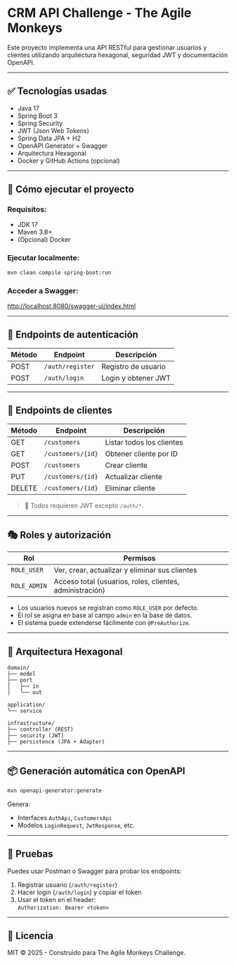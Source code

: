 # CRM API Challenge - The Agile Monkeys

Este proyecto implementa una API RESTful para gestionar usuarios y clientes utilizando arquitectura hexagonal, seguridad JWT y documentación OpenAPI.

---

## ✅ Tecnologías usadas

- Java 17
- Spring Boot 3
- Spring Security
- JWT (Json Web Tokens)
- Spring Data JPA + H2
- OpenAPI Generator + Swagger
- Arquitectura Hexagonal
- Docker y GitHub Actions (opcional)

---

## 🚀 Cómo ejecutar el proyecto

### Requisitos:
- JDK 17
- Maven 3.8+
- (Opcional) Docker

### Ejecutar localmente:
```bash
mvn clean compile spring-boot:run
```

### Acceder a Swagger:
[http://localhost:8080/swagger-ui/index.html](http://localhost:8080/swagger-ui/index.html)

---

## 🔐 Endpoints de autenticación

| Método | Endpoint         | Descripción             |
|--------|------------------|-------------------------|
| POST   | `/auth/register` | Registro de usuario     |
| POST   | `/auth/login`    | Login y obtener JWT     |

---

## 👥 Endpoints de clientes

| Método | Endpoint           | Descripción               |
|--------|--------------------|---------------------------|
| GET    | `/customers`       | Listar todos los clientes |
| GET    | `/customers/{id}`  | Obtener cliente por ID    |
| POST   | `/customers`       | Crear cliente             |
| PUT    | `/customers/{id}`  | Actualizar cliente        |
| DELETE | `/customers/{id}`  | Eliminar cliente          |

> 🔐 Todos requieren JWT excepto `/auth/*`.

---

## 🎭 Roles y autorización

| Rol        | Permisos                                                     |
|------------|--------------------------------------------------------------|
| `ROLE_USER` | Ver, crear, actualizar y eliminar sus clientes              |
| `ROLE_ADMIN` | Acceso total (usuarios, roles, clientes, administración)   |

- Los usuarios nuevos se registran como `ROLE_USER` por defecto.
- El rol se asigna en base al campo `admin` en la base de datos.
- El sistema puede extenderse fácilmente con `@PreAuthorize`.

---

## 🧱 Arquitectura Hexagonal

```text
domain/
├── model
├── port
│   ├── in
│   └── out

application/
└── service

infrastructure/
├── controller (REST)
├── security (JWT)
├── persistence (JPA + Adapter)
```

---

## 📦 Generación automática con OpenAPI

```bash
mvn openapi-generator:generate
```

Genera:
- Interfaces `AuthApi`, `CustomersApi`
- Modelos `LoginRequest`, `JwtResponse`, etc.

---

## 🧪 Pruebas
Puedes usar Postman o Swagger para probar los endpoints:
1. Registrar usuario (`/auth/register`)
2. Hacer login (`/auth/login`) y copiar el token
3. Usar el token en el header:  
   `Authorization: Bearer <token>`

---

## 📝 Licencia

MIT © 2025 - Construido para The Agile Monkeys Challenge.
